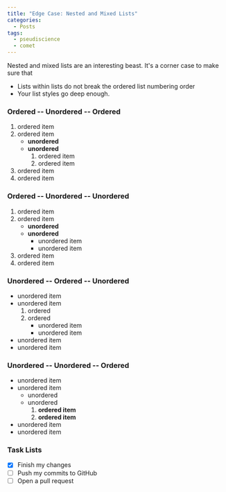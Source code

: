 ```yaml
---
title: "Edge Case: Nested and Mixed Lists"
categories:
  - Posts
tags:
  - pseudiscience
  - comet
---
```


Nested and mixed lists are an interesting beast. It's a corner case to make sure that

* Lists within lists do not break the ordered list numbering order
* Your list styles go deep enough.

### Ordered -- Unordered -- Ordered

1. ordered item
2. ordered item
   * **unordered**
   * **unordered**
     1. ordered item
     2. ordered item
3. ordered item
4. ordered item

### Ordered -- Unordered -- Unordered

1. ordered item
2. ordered item
   * **unordered**
   * **unordered**
     * unordered item
     * unordered item
3. ordered item
4. ordered item

### Unordered -- Ordered -- Unordered

* unordered item
* unordered item
  1. ordered
  2. ordered
     * unordered item
     * unordered item
* unordered item
* unordered item

### Unordered -- Unordered -- Ordered

* unordered item
* unordered item
  * unordered
  * unordered
    1. **ordered item**
    2. **ordered item**
* unordered item
* unordered item

### Task Lists

- [x] Finish my changes
- [ ] Push my commits to GitHub
- [ ] Open a pull request
